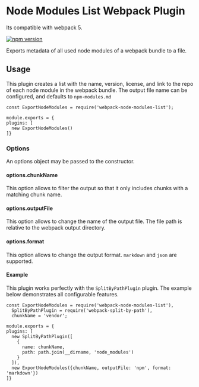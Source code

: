 # Node Modules List Webpack Plugin

Its compatible with webpack 5.

[![npm version](https://badge.fury.io/js/webpack-node-modules-list.svg)](https://badge.fury.io/js/webpack-node-modules-list)

Exports metadata of all used node modules of a webpack bundle to a file.

## Usage

This plugin creates a list with the name, version, license, and link to the repo of each node module in the webpack bundle.
The output file name can be configured, and defaults to `npm-modules.md`

```
const ExportNodeModules = require('webpack-node-modules-list');

module.exports = {
plugins: [
  new ExportNodeModules()
]}
```

### Options

An options object may be passed to the constructor.

#### options.chunkName
This option allows to filter the output so that it only includes chunks with a matching chunk name.

#### options.outputFile
This option allows to change the name of the output file. The file path is relative to the webpack output directory.

#### options.format
This option allows to change the output format. `markdown` and `json` are supported.

#### Example

This plugin works perfectly with the `SplitByPathPlugin` plugin.
The example below demonstrates all configurable features.

```
const ExportNodeModules = require('webpack-node-modules-list'),
  SplitByPathPlugin = require('webpack-split-by-path'),
  chunkName = 'vendor';

module.exports = {
plugins: [
  new SplitByPathPlugin([
    {
      name: chunkName,
      path: path.join(__dirname, 'node_modules')
    }
  ]),
  new ExportNodeModules({chunkName, outputFile: 'npm', format: 'markdown'})
]}
```
